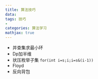 ```yaml
---
title: 算法技巧
data: 
tags: 技巧
-
categories: 算法学习
mathjax: true
---
```

- 并查集求最小环
- Dp加半维
- 状压枚举子集 `for(int i=s;i;i=s&(i-1))`
- Floyd
- 反向背包
<!--stackedit_data:
eyJoaXN0b3J5IjpbMjEzMjY2MDY3OSw3MjAyMTg2OTcsMTIyNz
U2MTMwOCwtMjAwNzExMDUzOCwtMjA3MDA5NzIwMSwtNzIxMDg0
MzM3LC0xNTkxNDEzMTAsLTIwMDcxMTA1MzgsMTU1NjMxOTE4MF
19
-->